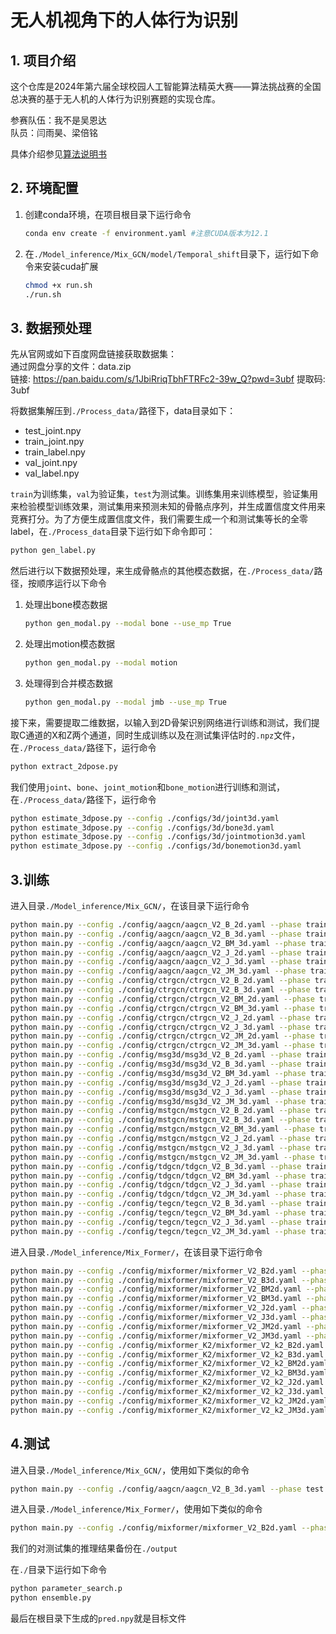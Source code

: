 # 无人机视角下的人体行为识别

## 1. 项目介绍
这个仓库是2024年第六届全球校园人工智能算法精英大赛——算法挑战赛的全国总决赛的基于无人机的人体行为识别赛题的实现仓库。

参赛队伍：我不是吴恩达  
队员：闫雨昊、梁倍铭

具体介绍参见[算法说明书](./algorithm_description.md)

## 2. 环境配置
1. 创建conda环境，在项目根目录下运行命令
    ```bash
    conda env create -f environment.yaml #注意CUDA版本为12.1
    ```
2. 在`./Model_inference/Mix_GCN/model/Temporal_shift`目录下，运行如下命令来安装cuda扩展

    ```bash
    chmod +x run.sh
    ./run.sh 
    ```

## 3. 数据预处理
先从官网或如下百度网盘链接获取数据集：  
通过网盘分享的文件：data.zip  
链接: https://pan.baidu.com/s/1JbiRriqTbhFTRFc2-39w_Q?pwd=3ubf 提取码: 3ubf  

将数据集解压到`./Process_data/`路径下，data目录如下：
+ test_joint.npy
+ train_joint.npy
+ train_label.npy
+ val_joint.npy
+ val_label.npy

`train`为训练集，`val`为验证集，`test`为测试集。训练集用来训练模型，验证集用来检验模型训练效果，测试集用来预测未知的骨骼点序列，并生成置信度文件用来竞赛打分。为了方便生成置信度文件，我们需要生成一个和测试集等长的全零label，在`./Process_data`目录下运行如下命令即可：

```bash
python gen_label.py
```

然后进行以下数据预处理，来生成骨骼点的其他模态数据，在`./Process_data/`路径，按顺序运行以下命令

1. 处理出bone模态数据
    ```bash
    python gen_modal.py --modal bone --use_mp True
    ```
2. 处理出motion模态数据
    ```bash
    python gen_modal.py --modal motion
    ```
3. 处理得到合并模态数据
    ```bash
    python gen_modal.py --modal jmb --use_mp True
    ```

接下来，需要提取二维数据，以输入到2D骨架识别网络进行训练和测试，我们提取C通道的X和Z两个通道，同时生成训练以及在测试集评估时的`.npz`文件，在`./Process_data/`路径下，运行命令
```bash
python extract_2dpose.py
```

我们使用`joint`、`bone`、`joint_motion`和`bone_motion`进行训练和测试，在`./Process_data/`路径下，运行命令
```bash
python estimate_3dpose.py --config ./configs/3d/joint3d.yaml
python estimate_3dpose.py --config ./configs/3d/bone3d.yaml
python estimate_3dpose.py --config ./configs/3d/jointmotion3d.yaml
python estimate_3dpose.py --config ./configs/3d/bonemotion3d.yaml
```

## 3.训练

进入目录`./Model_inference/Mix_GCN/`，在该目录下运行命令

```bash
python main.py --config ./config/aagcn/aagcn_V2_B_2d.yaml --phase train --save-score True --device 0
python main.py --config ./config/aagcn/aagcn_V2_B_3d.yaml --phase train --save-score True --device 0
python main.py --config ./config/aagcn/aagcn_V2_BM_3d.yaml --phase train --save-score True --device 0
python main.py --config ./config/aagcn/aagcn_V2_J_2d.yaml --phase train --save-score True --device 0
python main.py --config ./config/aagcn/aagcn_V2_J_3d.yaml --phase train --save-score True --device 0
python main.py --config ./config/aagcn/aagcn_V2_JM_3d.yaml --phase train --save-score True --device 0
python main.py --config ./config/ctrgcn/ctrgcn_V2_B_2d.yaml --phase train --save-score True --device 0
python main.py --config ./config/ctrgcn/ctrgcn_V2_B_3d.yaml --phase train --save-score True --device 0
python main.py --config ./config/ctrgcn/ctrgcn_V2_BM_2d.yaml --phase train --save-score True --device 0
python main.py --config ./config/ctrgcn/ctrgcn_V2_BM_3d.yaml --phase train --save-score True --device 0
python main.py --config ./config/ctrgcn/ctrgcn_V2_J_2d.yaml --phase train --save-score True --device 0
python main.py --config ./config/ctrgcn/ctrgcn_V2_J_3d.yaml --phase train --save-score True --device 0
python main.py --config ./config/ctrgcn/ctrgcn_V2_JM_2d.yaml --phase train --save-score True --device 0
python main.py --config ./config/ctrgcn/ctrgcn_V2_JM_3d.yaml --phase train --save-score True --device 0
python main.py --config ./config/msg3d/msg3d_V2_B_2d.yaml --phase train --save-score True --device 0
python main.py --config ./config/msg3d/msg3d_V2_B_3d.yaml --phase train --save-score True --device 0
python main.py --config ./config/msg3d/msg3d_V2_BM_3d.yaml --phase train --save-score True --device 0
python main.py --config ./config/msg3d/msg3d_V2_J_2d.yaml --phase train --save-score True --device 0
python main.py --config ./config/msg3d/msg3d_V2_J_3d.yaml --phase train --save-score True --device 0
python main.py --config ./config/msg3d/msg3d_V2_JM_3d.yaml --phase train --save-score True --device 0
python main.py --config ./config/mstgcn/mstgcn_V2_B_2d.yaml --phase train --save-score True --device 0
python main.py --config ./config/mstgcn/mstgcn_V2_B_3d.yaml --phase train --save-score True --device 0
python main.py --config ./config/mstgcn/mstgcn_V2_BM_3d.yaml --phase train --save-score True --device 0
python main.py --config ./config/mstgcn/mstgcn_V2_J_2d.yaml --phase train --save-score True --device 0
python main.py --config ./config/mstgcn/mstgcn_V2_J_3d.yaml --phase train --save-score True --device 0
python main.py --config ./config/mstgcn/mstgcn_V2_JM_3d.yaml --phase train --save-score True --device 0
python main.py --config ./config/tdgcn/tdgcn_V2_B_3d.yaml --phase train --save-score True --device 0
python main.py --config ./config/tdgcn/tdgcn_V2_BM_3d.yaml --phase train --save-score True --device 0
python main.py --config ./config/tdgcn/tdgcn_V2_J_3d.yaml --phase train --save-score True --device 0
python main.py --config ./config/tdgcn/tdgcn_V2_JM_3d.yaml --phase train --save-score True --device 0
python main.py --config ./config/tegcn/tegcn_V2_B_3d.yaml --phase train --save-score True --device 0
python main.py --config ./config/tegcn/tegcn_V2_BM_3d.yaml --phase train --save-score True --device 0
python main.py --config ./config/tegcn/tegcn_V2_J_3d.yaml --phase train --save-score True --device 0
python main.py --config ./config/tegcn/tegcn_V2_JM_3d.yaml --phase train --save-score True --device 0
```

进入目录`./Model_inference/Mix_Former/`，在该目录下运行命令
```bash
python main.py --config ./config/mixformer/mixformer_V2_B2d.yaml --phase train --save-score True --device 0
python main.py --config ./config/mixformer/mixformer_V2_B3d.yaml --phase train --save-score True --device 0
python main.py --config ./config/mixformer/mixformer_V2_BM2d.yaml --phase train --save-score True --device 0
python main.py --config ./config/mixformer/mixformer_V2_BM3d.yaml --phase train --save-score True --device 0
python main.py --config ./config/mixformer/mixformer_V2_J2d.yaml --phase train --save-score True --device 0
python main.py --config ./config/mixformer/mixformer_V2_J3d.yaml --phase train --save-score True --device 0
python main.py --config ./config/mixformer/mixformer_V2_JM2d.yaml --phase train --save-score True --device 0
python main.py --config ./config/mixformer/mixformer_V2_JM3d.yaml --phase train --save-score True --device 0
python main.py --config ./config/mixformer_K2/mixformer_V2_k2_B2d.yaml --phase train --save-score True --device 0
python main.py --config ./config/mixformer_K2/mixformer_V2_k2_B3d.yaml --phase train --save-score True --device 0
python main.py --config ./config/mixformer_K2/mixformer_V2_k2_BM2d.yaml --phase train --save-score True --device 0
python main.py --config ./config/mixformer_K2/mixformer_V2_k2_BM3d.yaml --phase train --save-score True --device 0
python main.py --config ./config/mixformer_K2/mixformer_V2_k2_J2d.yaml --phase train --save-score True --device 0
python main.py --config ./config/mixformer_K2/mixformer_V2_k2_J3d.yaml --phase train --save-score True --device 0
python main.py --config ./config/mixformer_K2/mixformer_V2_k2_JM2d.yaml --phase train --save-score True --device 0
python main.py --config ./config/mixformer_K2/mixformer_V2_k2_JM3d.yaml --phase train --save-score True --device 0
```

## 4.测试

进入目录`./Model_inference/Mix_GCN/`，使用如下类似的命令
```bash
python main.py --config ./config/aagcn/aagcn_V2_B_3d.yaml --phase test --save-score True --weights ./output/aagcn_B_3d/runs-38-9918.pt --device 0 --result-path ../../result/aagcn/aagcn_b3d.npy

```

进入目录`./Model_inference/Mix_Former/`，使用如下类似的命令
```bash
python main.py --config ./config/mixformer/mixformer_V2_B2d.yaml --phase test --save-score True --weights ./output/skmixf_V2_B_2d/runs-53-13833.pt --device 0 --result-path ../../result/skeformer/skeformer_b2d.npy

```

我们的对测试集的推理结果备份在`./output`

在`./`目录下运行如下命令
```bash
python parameter_search.p
python ensemble.py
```
最后在根目录下生成的`pred.npy`就是目标文件

